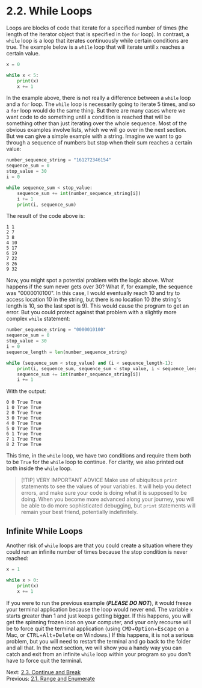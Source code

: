 # 2.2. While Loops

Loops are blocks of code that iterate for a specified number of times (the length of the iterator object that is
specified in the `for` loop). In contrast, a `while` loop is a loop that iterates continuously while certain conditions are
true. The example below is a `while` loop that will iterate until `x` reaches a certain value.

```python
x = 0

while x < 5:
    print(x)
    x += 1
```

In the example above, there is not really a difference between a `while` loop and a `for` loop. The `while` loop is
necessarily going to iterate 5 times, and so a `for` loop would do the same thing. But there are many cases where we
want code to do something until a condition is reached that will be something other than just iterating over the whole
sequence. Most of the obvious examples involve lists, which we will go over in the next section. But we can give a
simple example with a string. Imagine we want to go through a sequence of numbers but stop when their sum reaches a
certain value:

```python
number_sequence_string = "161272346154"
sequence_sum = 0
stop_value = 30
i = 0

while sequence_sum < stop_value:
    sequence_sum += int(number_sequence_string[i])
    i += 1
    print(i, sequence_sum)

```

The result of the code above is:

```text
1 1
2 7
3 8
4 10
5 17
6 19
7 22
8 26
9 32
```

Now, you might spot a potential problem with the logic above. What happens if the sum never gets over 30? What if, for
example, the sequence was "0000010100". In this case, I would eventually reach 10 and try to access location 10 in the
string, but there is no location 10 (the string's length is 10, so the last spot is 9). This would cause the program to
get an error. But you could protect against that problem with a slightly more complex `while` statement:

```python
number_sequence_string = "0000010100"
sequence_sum = 0
stop_value = 30
i = 0
sequence_length = len(number_sequence_string)

while (sequence_sum < stop_value) and (i < sequence_length-1):
    print(i, sequence_sum, sequence_sum < stop_value, i < sequence_length-1)
    sequence_sum += int(number_sequence_string[i])
    i += 1
```

With the output:

```text
0 0 True True
1 0 True True
2 0 True True
3 0 True True
4 0 True True
5 0 True True
6 1 True True
7 1 True True
8 2 True True
```

This time, in the `while` loop, we have two conditions and require them both to be `True` for the `while` loop to continue.
For clarity, we also printed out both inside the `while` loop.

> [!TIP] VERY IMPORTANT ADVICE
> Make use of ubiquitous `print` statements to see the values of your variables. It will
> help you detect errors, and make sure your code is doing what it is supposed to be doing. When you become more advanced
> along your journey, you will be able to do more sophisticated debugging, but `print` statements will remain your best
> friend, potentially indefinitely.

## Infinite While Loops

Another risk of `while` loops are that you could create a situation where they could run an infinite number of times
because the stop condition is never reached:

```python
x = 1

while x > 0:
    print(x)
    x += 1
```

If you were to run the previous example (**_PLEASE DO NOT_**), it would freeze your terminal application because the
loop would never end. The variable `x` starts greater than 1 and just keeps getting bigger. If this happens, you will get
the spinning frozen icon on your computer, and your only recourse will be to force quit the terminal application (using
<kbd>CMD</kbd>+<kbd>Option</kbd>+<kbd>Escape</kbd> on a Mac, or <kbd>CTRL</kbd>+<kbd>Alt</kbd>+<kbd>Delete</kbd> on
Windows.) If this happens, it is not a serious problem, but you will need to restart the terminal and go back to the
folder and all that. In the next section, we will show you a handy way you can catch and exit from an infinite `while`
loop within your program so you don't have to force quit the terminal.

Next: [2.3. Continue and Break](2.3.%20Continue%20and%20Break.md)<br>
Previous: [2.1. Range and Enumerate](2.1.%20Range%20and%20Enumerate.md)
